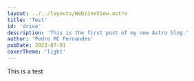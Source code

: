 ```yaml
---
layout: ../../layouts/WebzineView.astro
title: 'Test'
id: 'drive'
description: 'This is the first post of my new Astro blog.'
author: 'Pedro MC Fernandes'
pubDate: 2023-07-01
coverTheme: 'light'
---
```

This is a test